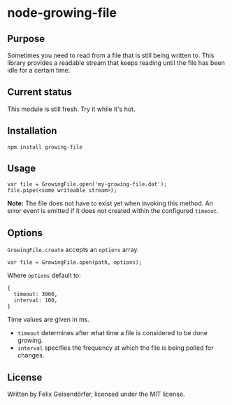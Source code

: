 # node-growing-file

## Purpose

Sometimes you need to read from a file that is still being written to. This
library provides a readable stream that keeps reading until the file has
been idle for a certain time.

## Current status

This module is still fresh. Try it while it's hot.

## Installation

    npm install growing-file

## Usage

    var file = GrowingFile.open('my-growing-file.dat');
    file.pipe(<some writeable stream>);

**Note:** The file does not have to exist yet when invoking this method. An error
event is emitted if it does not created within the configured `timeout`.

## Options

`GrowingFile.create` accepts an `options` array.

    var file = GrowingFile.open(path, options);

Where `options` default to:

    {
      timeout: 3000,
      interval: 100,
    }

Time values are given in ms.

* `timeout` determines after what time a file is considered to be done growing.
* `interval` specifies the frequency at which the file is being polled for changes.

## License

Written by Felix Geisendörfer, licensed under the MIT license.
